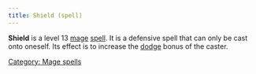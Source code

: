 ```yaml
---
title: Shield (spell)
---
```


**Shield** is a level 13 [mage](mage "wikilink")
[spell](spell "wikilink"). It is a defensive spell that can only be cast
onto oneself. Its effect is to increase the [dodge](dodge "wikilink")
bonus of the caster.

[Category: Mage spells](Category:_Mage_spells "wikilink")